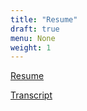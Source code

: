 ```yaml
---
title: "Resume"
draft: true
menu: None
weight: 1
---
```


[Resume](/img/EspinosaDice_Resume.pdf)

[Transcript](/img/EspinosaDice_Transcript.pdf)